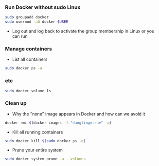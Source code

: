 ### Run Docker without sudo Linux
```bash
sudo groupadd docker
sudo usermod -aG docker $USER
```
- Log out and log back to activate the group membership in Linux or you can run


### Manage containers
- List all containers
``` bash
sudo docker ps -a
```

### etc


``` bash
sudo docker volume ls
```

### Clean up
- Why the "none" image appears in Docker and how can we avoid it
```bash
docker rmi $(docker images -f "dangling=true" -q)
```

- Kill all running containers

``` bash
sudo docker kill $(sudo docker ps -q)
``` 

- Prune your entire system

``` bash
sudo docker system prune -a --volumes
```
